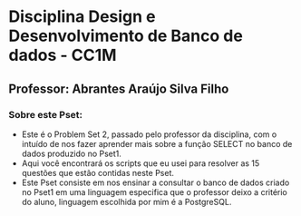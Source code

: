 # Disciplina Design e Desenvolvimento de Banco de dados - CC1M
## Professor: Abrantes Araújo Silva Filho

### Sobre este Pset:
* Este é o Problem Set 2, passado pelo professor da disciplina, com o intuído de nos fazer aprender mais sobre a função SELECT no banco de dados produzido no Pset1.
* Aqui você encontrará os scripts que eu usei para resolver as 15 questões que estão contidas neste Pset.
*  Este Pset consiste em nos ensinar a consultar o banco de dados criado no Pset1 em uma linguagem especifica que o professor deixo a critério do aluno, linguagem escolhida por mim é a PostgreSQL.

